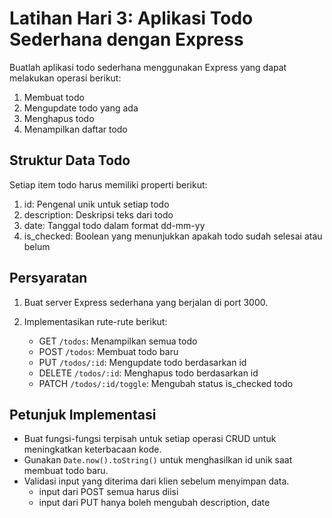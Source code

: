 # Latihan Hari 3: Aplikasi Todo Sederhana dengan Express

Buatlah aplikasi todo sederhana menggunakan Express yang dapat melakukan operasi berikut:

1. Membuat todo
2. Mengupdate todo yang ada
3. Menghapus todo
4. Menampilkan daftar todo

## Struktur Data Todo

Setiap item todo harus memiliki properti berikut:

1. id: Pengenal unik untuk setiap todo
2. description: Deskripsi teks dari todo
3. date: Tanggal todo dalam format dd-mm-yy
4. is_checked: Boolean yang menunjukkan apakah todo sudah selesai atau belum

## Persyaratan

1. Buat server Express sederhana yang berjalan di port 3000.

2. Implementasikan rute-rute berikut:
   - GET `/todos`: Menampilkan semua todo
   - POST `/todos`: Membuat todo baru
   - PUT `/todos/:id`: Mengupdate todo berdasarkan id
   - DELETE `/todos/:id`: Menghapus todo berdasarkan id
   - PATCH `/todos/:id/toggle`: Mengubah status is_checked todo

## Petunjuk Implementasi

- Buat fungsi-fungsi terpisah untuk setiap operasi CRUD untuk meningkatkan keterbacaan kode.
- Gunakan `Date.now().toString()` untuk menghasilkan id unik saat membuat todo baru.
- Validasi input yang diterima dari klien sebelum menyimpan data.
    - input dari POST semua harus diisi
    - input dari PUT hanya boleh mengubah description, date
